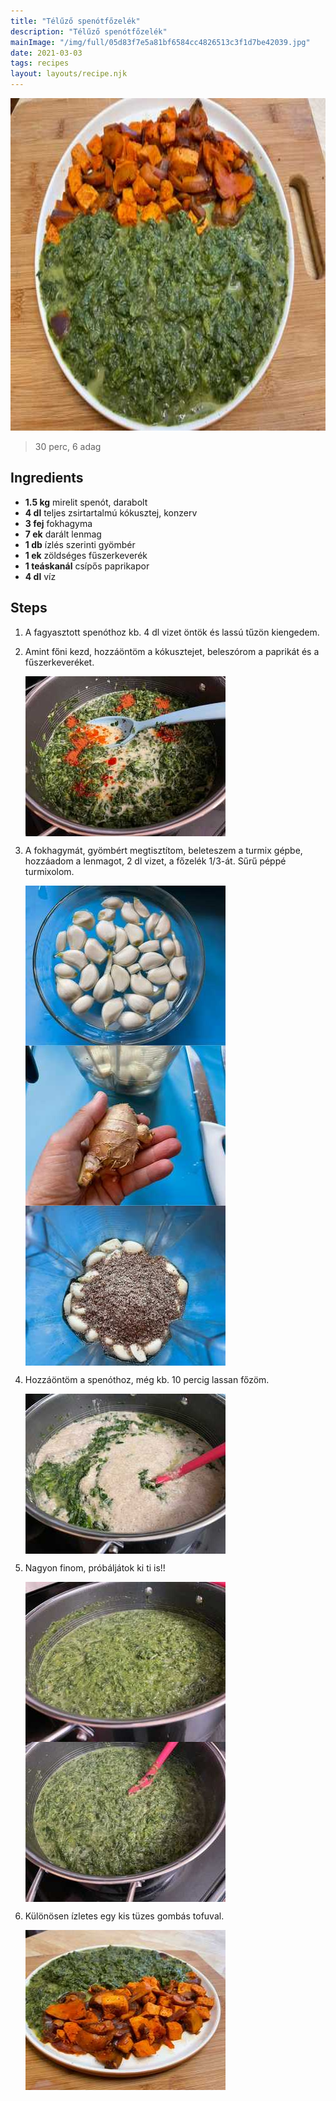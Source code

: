 ```yaml
---
title: "Télűző spenótfőzelék"
description: "Télűző spenótfőzelék"
mainImage: "/img/full/05d83f7e5a81bf6584cc4826513c3f1d7be42039.jpg"
date: 2021-03-03
tags: recipes
layout: layouts/recipe.njk
---
```

                            
<p align="center"><a href="https://cookpad.com/hu/receptek/14673665-teluzo-spenotfozelek" rel="Recipe source page"><img width="751" height="532" src="/img/full/05d83f7e5a81bf6584cc4826513c3f1d7be42039.jpg"/></a></p>

> 30 perc, 6 adag 

## Ingredients
* **1.5 kg** mirelit spenót, darabolt
* **4 dl** teljes zsirtartalmú kókusztej, konzerv
* **3 fej** fokhagyma
* **7 ek** darált lenmag
* **1 db** ízlés szerinti gyömbér
* **1 ek** zöldséges fűszerkeverék
* **1 teáskanál** csípős paprikapor
* **4 dl** víz

## Steps

1. A fagyasztott spenóthoz kb. 4 dl vizet öntök és lassú tűzön kiengedem.
 
    <div style="clear: both"/>

2. Amint főni kezd, hozzáöntöm a kókusztejet, beleszórom a paprikát és a fűszerkeveréket.
 
    <p><img width="320" height="256" align="left" src="/img/full/7d0a48e162010733f3e64c3cbb5046a35b60c5a6.jpg"/></p><div style="clear: both"/>

3. A fokhagymát, gyömbért megtisztítom, beleteszem a turmix gépbe, hozzáadom a lenmagot, 2 dl vizet, a főzelék 1/3-át. Sűrű péppé turmixolom.
 
    <p><img width="320" height="256" align="left" src="/img/full/e130199151204115c836fa59d3a54e315ea100ce.jpg"/></p><p><img width="320" height="256" align="left" src="/img/full/936c14ff5757d33cf179d07f075bffb7321c2ebd.jpg"/></p><p><img width="320" height="256" align="left" src="/img/full/f3e6937ce6c63699d8f2e9f25c96139b1d3e91e8.jpg"/></p><div style="clear: both"/>

4. Hozzáöntöm a spenóthoz, még kb. 10 percig lassan főzöm.
 
    <p><img width="320" height="256" align="left" src="/img/full/e43b4599843d93d1ed54ad803a6515499f555925.jpg"/></p><div style="clear: both"/>

5. Nagyon finom, próbáljátok ki ti is!!
 
    <p><img width="320" height="256" align="left" src="/img/full/50b6e03fbe6cc729c2839776ad9d4d0d4d5a10b6.jpg"/></p><p><img width="320" height="256" align="left" src="/img/full/480416d76513e0f38cb05937538958dd02e20c66.jpg"/></p><div style="clear: both"/>

6. Különösen ízletes egy kis tüzes gombás tofuval.
 
    <p><img width="320" height="256" align="left" src="/img/full/e35b514bc6caaab34f1d5731ef5d3951de068053.jpg"/></p><div style="clear: both"/>

